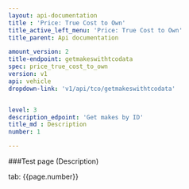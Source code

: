 ```yaml
---
layout: api-documentation
title : 'Price: True Cost to Own'
title_active_left_menu: 'Price: True Cost to Own'
title_parent: Api documentation

amount_version: 2
title-endpoint: getmakeswithtcodata
spec: price_true_cost_to_own
version: v1
api: vehicle
dropdown-link: 'v1/api/tco/getmakeswithtcodata'


level: 3
description_edpoint: 'Get makes by ID'
title_md : Description
number: 1

---
```



###Test page (Description)

tab: {{page.number}}

